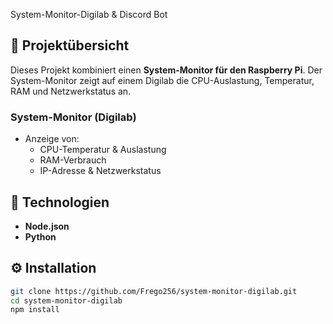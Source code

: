 System-Monitor-Digilab & Discord Bot

## 🔧 Projektübersicht

Dieses Projekt kombiniert einen **System-Monitor für den Raspberry Pi**. Der System-Monitor zeigt auf einem Digilab die CPU-Auslastung, Temperatur, RAM und Netzwerkstatus an.
### System-Monitor (Digilab)
- Anzeige von:
  - CPU-Temperatur & Auslastung
  - RAM-Verbrauch
  - IP-Adresse & Netzwerkstatus

## 🚀 Technologien
- **Node.json**
- **Python**

## ⚙️ Installation

```bash
git clone https://github.com/Frego256/system-monitor-digilab.git
cd system-monitor-digilab
npm install
